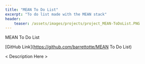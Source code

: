 ```yaml
---
title: "MEAN To Do List"
excerpt: "To do list made with the MEAN stack"
header:
    teaser: /assets/images/projects/project_MEAN-ToDoList.PNG
---
```


MEAN To Do List

[GitHub Link](https://github.com/barrettotte/MEAN To Do List)

< Description Here >